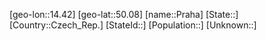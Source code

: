 ﻿---
location: [50.08,14.42]
type: City
tags:
- geo/City


SpocWebEntityId: 33502
isDeleted: false
confidential: public

---
[geo-lon::14.42]
[geo-lat::50.08]
[name::Praha]
[State::]
[Country::Czech_Rep.]
[StateId::]
[Population::]
[Unknown::]

